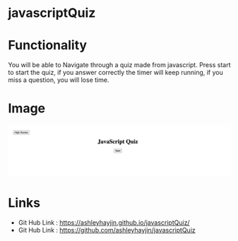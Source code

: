# javascriptQuiz

# Functionality

You will be able to Navigate through a quiz made from javascript. Press start to start the quiz, if you answer correctly the timer will keep running, if you miss a question, you will lose time.

# Image

![Quiz Picture](preview.png)

# Links

- Git Hub Link : https://ashleyhayjin.github.io/javascriptQuiz/
- Git Hub Link : https://github.com/ashleyhayjin/javascriptQuiz
